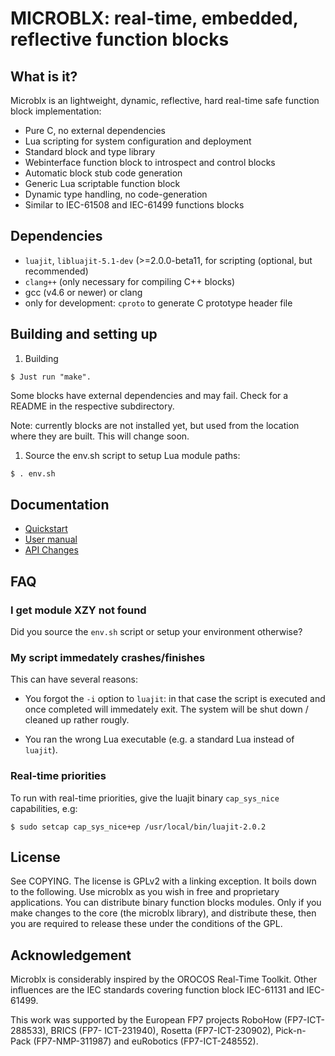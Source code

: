 MICROBLX: real-time, embedded, reflective function blocks
=========================================================

What is it?
-----------

Microblx is an lightweight, dynamic, reflective, hard real-time safe
function block implementation:

 - Pure C, no external dependencies
 - Lua scripting for system configuration and deployment
 - Standard block and type library
 - Webinterface function block to introspect and control blocks
 - Automatic block stub code generation
 - Generic Lua scriptable function block
 - Dynamic type handling, no code-generation
 - Similar to IEC-61508 and IEC-61499 functions blocks


Dependencies
------------

 - `luajit`, `libluajit-5.1-dev` (>=2.0.0-beta11, for scripting (optional, but recommended)
 - `clang++` (only necessary for compiling C++ blocks)
 - gcc (v4.6 or newer) or clang
 - only for development: `cproto` to generate C prototype header file


Building and setting up
------------------------

1. Building

```
$ Just run "make".
```

Some blocks have external dependencies and may fail. Check for a
README in the respective subdirectory.

Note: currently blocks are not installed yet, but used from the
location where they are built. This will change soon.

1. Source the env.sh script to setup Lua module paths:

```sh
$ . env.sh
```

Documentation
-------------
 - [Quickstart](/doc/quickstart.md)
 - [User manual](/doc/manual.md)
 - [API Changes](/API_Changes.md)


FAQ
---

### I get module XZY not found

Did you source the `env.sh` script or setup your environment
otherwise?

### My script immedately crashes/finishes

This can have several reasons:

* You forgot the `-i` option to `luajit`: in that case the script is
  executed and once completed will immedately exit. The system will be
  shut down / cleaned up rather rougly.

* You ran the wrong Lua executable (e.g. a standard Lua instead of
  `luajit`).

### Real-time priorities

To run with real-time priorities, give the luajit binary
`cap_sys_nice` capabilities, e.g:

```
$ sudo setcap cap_sys_nice+ep /usr/local/bin/luajit-2.0.2
```

License
-------

See COPYING. The license is GPLv2 with a linking exception. It boils
down to the following. Use microblx as you wish in free and
proprietary applications. You can distribute binary function blocks
modules. Only if you make changes to the core (the microblx library),
and distribute these, then you are required to release these under the
conditions of the GPL.


Acknowledgement
---------------

Microblx is considerably inspired by the OROCOS Real-Time
Toolkit. Other influences are the IEC standards covering function
block IEC-61131 and IEC-61499.

This work was supported by the European FP7 projects RoboHow
(FP7-ICT-288533), BRICS (FP7- ICT-231940), Rosetta (FP7-ICT-230902),
Pick-n-Pack (FP7-NMP-311987) and euRobotics (FP7-ICT-248552).

